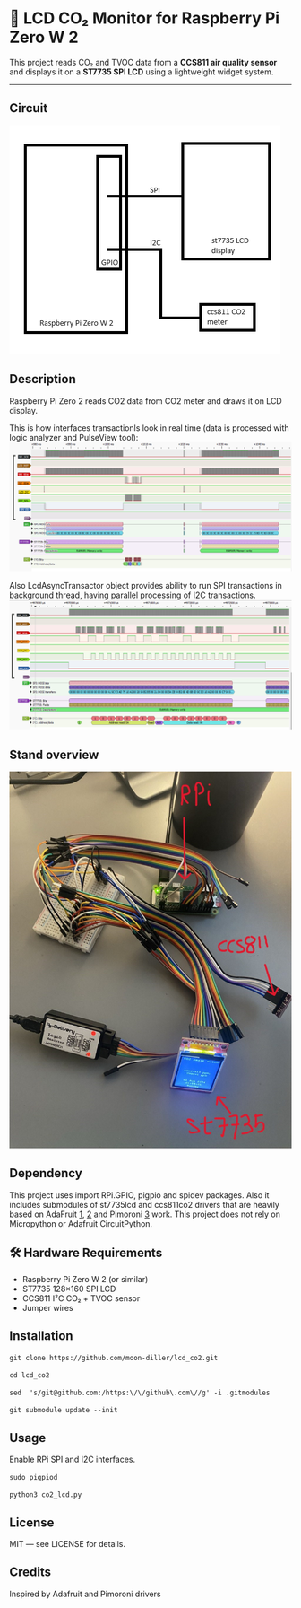 # 🌿 LCD CO₂ Monitor for Raspberry Pi Zero W 2

This project reads CO₂ and TVOC data from a **CCS811 air quality sensor**  
and displays it on a **ST7735 SPI LCD** using a lightweight widget system.  

---

## Circuit
![Alt text](pics/board.png?raw=true "board.pic")

## Description
Raspberry Pi Zero 2 reads CO2 data from CO2 meter and draws it on LCD display.

This is how interfaces transactionls look in real time (data is processed with logic analyzer and PulseView tool):
![Alt text](pics/spi_i2c_seq.png?raw=true "spi_i2c_seq.pic")

Also LcdAsyncTransactor object provides ability to run SPI transactions in background thread, having parallel processing of I2C transactions.
![Alt text](pics/spi_i2c_par.png?raw=true "spi_i2c_par.pic")

## Stand overview
![Alt text](pics/stand.jpg?raw=true "stand.pic")

## Dependency
This project uses import RPi.GPIO, pigpio and spidev packages. Also it includes submodules of st7735lcd and ccs811co2 drivers that are heavily based on AdaFruit [1](https://github.com/adafruit/Adafruit_CircuitPython_CCS811/), [2](https://github.com/adafruit/Adafruit_CircuitPython_RGB_Display) and Pimoroni [3](https://github.com/pimoroni/st7735-python) work.
This project does not rely on Micropython or Adafruit CircuitPython.

## 🛠 Hardware Requirements

- Raspberry Pi Zero W 2 (or similar)
- ST7735 128×160 SPI LCD
- CCS811 I²C CO₂ + TVOC sensor
- Jumper wires

## Installation
`git clone https://github.com/moon-diller/lcd_co2.git`

`cd lcd_co2`

`sed  's/git@github.com:/https:\/\/github\.com\//g' -i .gitmodules`

`git submodule update --init`

## Usage
Enable RPi SPI and I2C interfaces.

`sudo pigpiod`

`python3 co2_lcd.py`

## License
MIT — see LICENSE for details.

## Credits
Inspired by Adafruit and Pimoroni drivers

